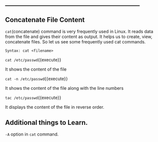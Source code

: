 ## ____________________________________________

## Concatenate File Content

`cat`(concatenate) command is very frequently used in Linux. It reads data from the file and gives their content as output. It helps us to create, view, concatenate files. So let us see some frequently used cat commands.

`Syntax: cat <filename>`

`cat /etc/passwd`{{execute}} 

It shows the content of the file

`cat -n /etc/passwd`{{execute}} 

It shows the content of the file along with the line numbers

`tac /etc/passwd`{{execute}} 

It displays the content of the file in reverse order.


## Additional things to Learn.

`-A` option in `cat` command.